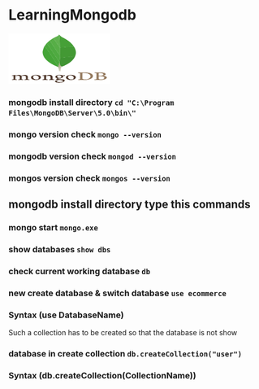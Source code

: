 # LearningMongodb

<code><img src="https://github.com/devicons/devicon/blob/master/icons/mongodb/mongodb-original-wordmark.svg" title="mongodb" alt="mongodb" width="200" height="100"/></code>

### mongodb install directory `cd "C:\Program Files\MongoDB\Server\5.0\bin\" `

### mongo version check `mongo --version`

### mongodb version check `mongod --version`

### mongos version check `mongos --version`

<h2>mongodb install directory type this commands</h2>

### mongo start `mongo.exe`

### show databases `show dbs`

### check current working database `db`

### new create database & switch database `use ecommerce` 
### Syntax (use DatabaseName)

Such a collection has to be created so that the database is not show

### database in create collection `db.createCollection("user")` 
### Syntax (db.createCollection(CollectionName))
